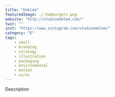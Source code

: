 ```yaml
---
title: "Emblem"
featuredImage: ./-hamburgers.png
website: "http://studioemblem.com/"
twit: ""
inst: "https://www.instagram.com/studioemblem/"
category: "E"
tags:
    - small
    - branding
    - strategy
    - illustration
    - packaging
    - environmental
    - motion
    - ux/ui
---
```


Description
